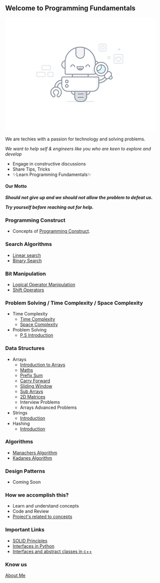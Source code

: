 ## Welcome to Programming Fundamentals

![image](assets/images/programmer.gif)

We are techies with a passion for technology and solving problems.

_We want to help self & engineers like you who are keen to explore and develop_

- Engage in constructive discussions
- Share Tips, Tricks
- ✨Learn Programming Fundamentals✨

#### Our Motto

**_Should not give up and we should not allow the problem to defeat us._**

**_Try yourself before reaching out for help._**

### Programming Construct

- Concepts of [Programming Construct](programming-constructs/index.md).

### Search Algorithms

- [Linear search](search-algorithms/linear-search.md)
- [Binary Search](search-algorithms/binary-search.md)

### Bit Manipulation

- [Logical Operator Manipulation](bit-manipulation/bit_manipulation.md)
- [Shift Operators](bit-manipulation/shift_operator.md)

### Problem Solving / Time Complexity / Space Complexity

- Time Complexity
  - [Time Complexity](TimeComplexity/time_complexity_basics.md)
  - [Space Complexity](TimeComplexity/time_and_space_complexity.md)
- Problem Solving
  - [P.S Introduction](problem-solving/introduction.md)

### Data Structures

- Arrays
  - [Introduction to Arrays](arrays/introduction.md)
  - [Maths](arrays/maths.md)
  - [Prefix Sum](arrays/prefix_sum.md)
  - [Carry Forward](arrays/array_carry_forward.md)
  - [Sliding Window](https://santosh-1987.github.io/programming-fundamentals/arrays/array_carry_forward/#window-sliding-technique)
  - [Sub Arrays](arrays/sub_arrays.md)
  - [2D Matrices](matrix/2d_matrices.md)
  - Interview Problems
  - Arrays Advanced Problems
- Strings
  - [Introduction](strings/introduction.md)
- Hashing
  - [Introduction](hashing/hashing-intro.md)

### Algorithms

- [Manachers Algorithm](algorithms/manachers_algorithm.md)
- [Kadanes Algorithm](algorithms/kadanes_algorithm.md)

### Design Patterns

- Coming Soon

### How we accomplish this?

- Learn and understand concepts
- Code and Review
- [Project's related to concepts](https://github.com/santosh-1987/ScalingChallenges)

### Important Links

- [SOLID Principles](https://medium.com/backticks-tildes/the-s-o-l-i-d-principles-in-pictures-b34ce2f1e898)
- [Interfaces in Python](http://masnun.rocks/2017/04/15/interfaces-in-python-protocols-and-abcs/)
- [Interfaces and abstract classes in c++](https://www.programiz.com/cpp-programming/pure-virtual-funtion)

### Know us

[About Me](http://susant.in/)
